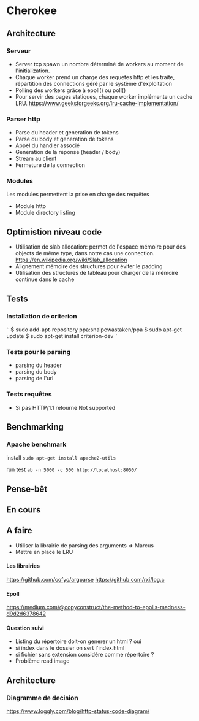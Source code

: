 # Cherokee

## Architecture

### Serveur

- Server tcp spawn un nombre déterminé de workers au moment de l'initialization.
- Chaque worker prend un charge des requetes http et les traite, répartition des connections géré par le système d'exploitation
- Polling des workers grâce à epoll() ou poll()
- Pour servir des pages statiques, chaque worker implémente un cache LRU. 
        https://www.geeksforgeeks.org/lru-cache-implementation/

### Parser http

- Parse du header et generation de tokens
- Parse du body et generation de tokens
- Appel du handler associé
- Generation de la réponse (header / body)
- Stream au client
- Fermeture de la connection

### Modules

Les modules permettent la prise en charge des requêtes
- Module http
- Module directory listing

## Optimistion niveau code

- Utilisation de slab allocation: permet de l'espace mémoire pour des objects de même type, dans notre cas une connection.
        https://en.wikipedia.org/wiki/Slab_allocation
- Alignement mémoire des structures pour éviter le padding
- Utilisation des structures de tableau pour charger de la mémoire continue dans le cache

## Tests

### Installation de criterion

`̀ `
$ sudo add-apt-repository ppa:snaipewastaken/ppa
$ sudo apt-get update
$ sudo apt-get install criterion-dev
`̀ `

### Tests pour le parsing
- parsing du header
- parsing du body
- parsing de l'url


### Tests requêtes
- Si pas HTTP/1.1 retourne Not supported

## Benchmarking

### Apache benchmark
 install ```sudo apt-get install apache2-utils```
 
 run test ```ab -n 5000 -c 500 http://localhost:8050/```

## Pense-bêt

## En cours

## A faire

- Utiliser la librairie de parsing des arguments => Marcus
- Mettre en place le LRU

#### Les librairies
https://github.com/cofyc/argparse
https://github.com/rxi/log.c

#### Epoll
https://medium.com/@copyconstruct/the-method-to-epolls-madness-d9d2d6378642

#### Question suivi
- Listing du répertoire doit-on generer un html ? oui
- si index dans le dossier on sert l'index.html
- si fichier sans extension considère comme répertoire ? 
- Problème read image

## Architecture

### Diagramme de decision
https://www.loggly.com/blog/http-status-code-diagram/
